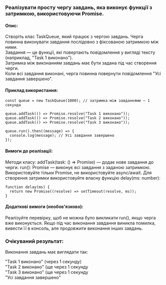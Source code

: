 ### Реалізувати просту чергу завдань, яка виконує функції з затримкою, використовуючи Promise.


#### Опис:
Створіть клас TaskQueue, який працює з чергою завдань.
Черга повинна виконувати завдання послідовно з фіксованою затримкою між ними. <br>
Завдання — це функції, які повертають повідомлення у вигляді тексту (наприклад, "Task 1 виконано"). <br>
Затримка між виконанням завдань має бути задана під час створення черги. <br>
Коли всі завдання виконані, черга повинна повернути повідомлення "Усі завдання завершено". <br>

#### Приклад використання:

```
const queue = new TaskQueue(1000); // затримка між завданнями — 1 секунда

queue.addTask(() => Promise.resolve("Task 1 виконано"));
queue.addTask(() => Promise.resolve("Task 2 виконано"));
queue.addTask(() => Promise.resolve("Task 3 виконано"));

queue.run().then((message) => {
  console.log(message); // Усі завдання завершено
});
```

#### Вимоги до реалізації:
Методи класу:
addTask(task: () => Promise<string>) — додає нове завдання до черги.
run(): Promise<string> — виконує всі завдання з заданою затримкою.
Використовуйте тільки Promise, не використовуйте async/await.
Для створення затримки використовуйте власну функцію delay(ms: number):

```
function delay(ms) {
  return new Promise((resolve) => setTimeout(resolve, ms));
}
```

#### Додаткові вимоги (необов'язково):
Реалізуйте перевірку, щоб не можна було викликати run(), якщо черга вже виконується.
Якщо під час виконання завдання виникла помилка, вивести її в консоль, але продовжити виконання інших завдань.

### Очікуваний результат:
Виконання завдань має виглядати так:

"Task 1 виконано" (через 1 секунду) <br>
"Task 2 виконано" (ще через 1 секунду <br>
"Task 3 виконано" (ще через 1 секунду <br>
"Усі завдання завершено"